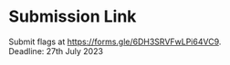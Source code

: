 # Submission Link
Submit flags at https://forms.gle/6DH3SRVFwLPi64VC9. <br>
Deadline: 27th July 2023
